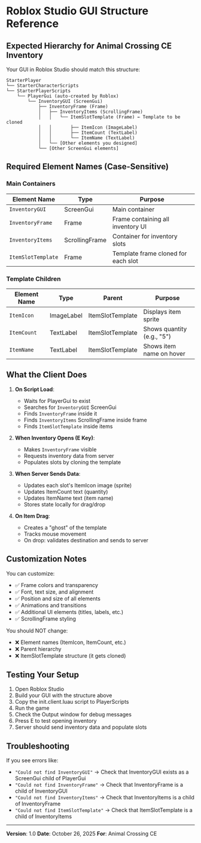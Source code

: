# Roblox Studio GUI Structure Reference

## Expected Hierarchy for Animal Crossing CE Inventory

Your GUI in Roblox Studio should match this structure:

```
StarterPlayer
└── StarterCharacterScripts
└── StarterPlayerScripts
    └── PlayerGui (auto-created by Roblox)
        └── InventoryGUI (ScreenGui)
            ├── InventoryFrame (Frame)
            │   ├── InventoryItems (ScrollingFrame)
            │   │   └── ItemSlotTemplate (Frame) ← Template to be cloned
            │   │       ├── ItemIcon (ImageLabel)
            │   │       ├── ItemCount (TextLabel)
            │   │       └── ItemName (TextLabel)
            │   └── [Other elements you designed]
            └── [Other ScreenGui elements]
```

## Required Element Names (Case-Sensitive)

### Main Containers
| Element Name | Type | Purpose |
|---|---|---|
| `InventoryGUI` | ScreenGui | Main container |
| `InventoryFrame` | Frame | Frame containing all inventory UI |
| `InventoryItems` | ScrollingFrame | Container for inventory slots |
| `ItemSlotTemplate` | Frame | Template frame cloned for each slot |

### Template Children
| Element Name | Type | Parent | Purpose |
|---|---|---|---|
| `ItemIcon` | ImageLabel | ItemSlotTemplate | Displays item sprite |
| `ItemCount` | TextLabel | ItemSlotTemplate | Shows quantity (e.g., "5") |
| `ItemName` | TextLabel | ItemSlotTemplate | Shows item name on hover |

## What the Client Does

1. **On Script Load**:
   - Waits for PlayerGui to exist
   - Searches for `InventoryGUI` ScreenGui
   - Finds `InventoryFrame` inside it
   - Finds `InventoryItems` ScrollingFrame inside frame
   - Finds `ItemSlotTemplate` inside items

2. **When Inventory Opens (E Key)**:
   - Makes `InventoryFrame` visible
   - Requests inventory data from server
   - Populates slots by cloning the template

3. **When Server Sends Data**:
   - Updates each slot's ItemIcon image (sprite)
   - Updates ItemCount text (quantity)
   - Updates ItemName text (item name)
   - Stores state locally for drag/drop

4. **On Item Drag**:
   - Creates a "ghost" of the template
   - Tracks mouse movement
   - On drop: validates destination and sends to server

## Customization Notes

You can customize:
- ✅ Frame colors and transparency
- ✅ Font, text size, and alignment
- ✅ Position and size of all elements
- ✅ Animations and transitions
- ✅ Additional UI elements (titles, labels, etc.)
- ✅ ScrollingFrame styling

You should NOT change:
- ❌ Element names (ItemIcon, ItemCount, etc.)
- ❌ Parent hierarchy
- ❌ ItemSlotTemplate structure (it gets cloned)

## Testing Your Setup

1. Open Roblox Studio
2. Build your GUI with the structure above
3. Copy the init.client.luau script to PlayerScripts
4. Run the game
5. Check the Output window for debug messages
6. Press E to test opening inventory
7. Server should send inventory data and populate slots

## Troubleshooting

If you see errors like:
- `"Could not find InventoryGUI"` → Check that InventoryGUI exists as a ScreenGui child of PlayerGui
- `"Could not find InventoryFrame"` → Check that InventoryFrame is a child of InventoryGUI
- `"Could not find InventoryItems"` → Check that InventoryItems is a child of InventoryFrame
- `"Could not find ItemSlotTemplate"` → Check that ItemSlotTemplate is a child of InventoryItems

---

**Version**: 1.0
**Date**: October 26, 2025
**For**: Animal Crossing CE
